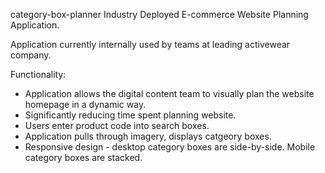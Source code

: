 category-box-planner
Industry Deployed E-commerce Website Planning Application.

Application currently internally used by teams at leading activewear company.

Functionality:
- Application allows the digital content team to visually plan the website homepage in a dynamic way.
- Significantly reducing time spent planning website.
- Users enter product code into search boxes.
- Application pulls through imagery, displays catgeory boxes.
- Responsive design - desktop category boxes are side-by-side. Mobile category boxes are stacked.
